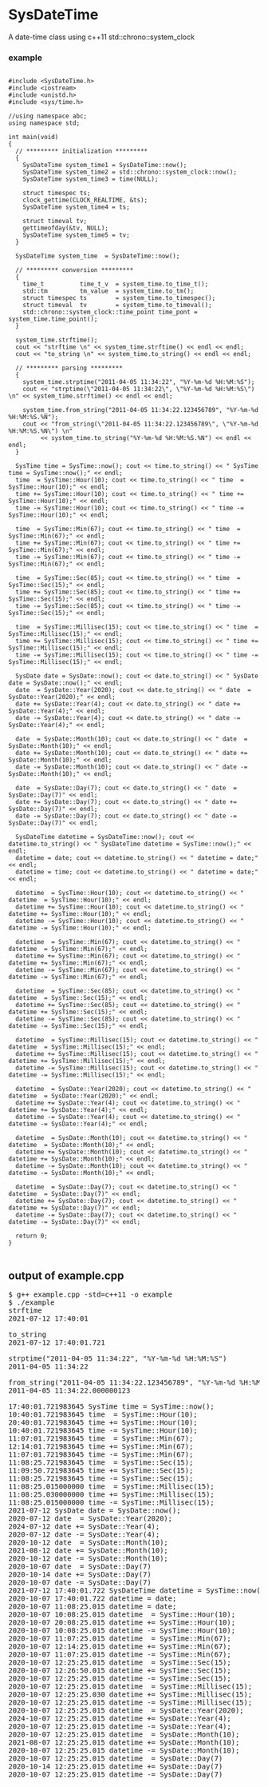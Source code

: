 # SysDateTime
A date-time class using c++11 std::chrono::system_clock

### example
<pre>
<code>
#include &lt;SysDateTime.h&gt;
#include &lt;iostream&gt;
#include &lt;unistd.h&gt;
#include &lt;sys/time.h&gt;

//using namespace abc;
using namespace std;

int main(void)
{
  // ********* initialization *********
  {
    SysDateTime system_time1 = SysDateTime::now();
    SysDateTime system_time2 = std::chrono::system_clock::now();
    SysDateTime system_time3 = time(NULL);

    struct timespec ts;
    clock_gettime(CLOCK_REALTIME, &ts);
    SysDateTime system_time4 = ts;

    struct timeval tv;
    gettimeofday(&tv, NULL);
    SysDateTime system_time5 = tv;
  }

  SysDateTime system_time  = SysDateTime::now();

  // ********* conversion *********
  {
    time_t          time_t_v  = system_time.to_time_t();
    std::tm         tm_value  = system_time.to_tm();
    struct timespec ts        = system_time.to_timespec();
    struct timeval  tv        = system_time.to_timeval();
    std::chrono::system_clock::time_point time_pont = system_time.time_point();
  }

  system_time.strftime();
  cout << "strftime \n" << system_time.strftime() << endl << endl;
  cout << "to_string \n" << system_time.to_string() << endl << endl;

  // ********* parsing *********
  {
    system_time.strptime("2011-04-05 11:34:22", "%Y-%m-%d %H:%M:%S");
    cout << "strptime(\"2011-04-05 11:34:22\", \"%Y-%m-%d %H:%M:%S\") \n" << system_time.strftime() << endl << endl;

    system_time.from_string("2011-04-05 11:34:22.123456789", "%Y-%m-%d %H:%M:%S.%N");
    cout << "from_string(\"2011-04-05 11:34:22.123456789\", \"%Y-%m-%d %H:%M:%S.%N\") \n"
         << system_time.to_string("%Y-%m-%d %H:%M:%S.%N") << endl << endl;
  }

  SysTime time = SysTime::now(); cout << time.to_string() << " SysTime time = SysTime::now();" << endl;
  time  = SysTime::Hour(10); cout << time.to_string() << " time  = SysTime::Hour(10);" << endl;
  time += SysTime::Hour(10); cout << time.to_string() << " time += SysTime::Hour(10);" << endl;
  time -= SysTime::Hour(10); cout << time.to_string() << " time -= SysTime::Hour(10);" << endl;

  time  = SysTime::Min(67); cout << time.to_string() << " time  = SysTime::Min(67);" << endl;
  time += SysTime::Min(67); cout << time.to_string() << " time += SysTime::Min(67);" << endl;
  time -= SysTime::Min(67); cout << time.to_string() << " time -= SysTime::Min(67);" << endl;

  time  = SysTime::Sec(85); cout << time.to_string() << " time  = SysTime::Sec(15);" << endl;
  time += SysTime::Sec(85); cout << time.to_string() << " time += SysTime::Sec(15);" << endl;
  time -= SysTime::Sec(85); cout << time.to_string() << " time -= SysTime::Sec(15);" << endl;

  time  = SysTime::Millisec(15); cout << time.to_string() << " time  = SysTime::Millisec(15);" << endl;
  time += SysTime::Millisec(15); cout << time.to_string() << " time += SysTime::Millisec(15);" << endl;
  time -= SysTime::Millisec(15); cout << time.to_string() << " time -= SysTime::Millisec(15);" << endl;

  SysDate date = SysDate::now(); cout << date.to_string() << " SysDate date = SysDate::now();" << endl;
  date  = SysDate::Year(2020); cout << date.to_string() << " date  = SysDate::Year(2020);" << endl;
  date += SysDate::Year(4); cout << date.to_string() << " date += SysDate::Year(4);" << endl;
  date -= SysDate::Year(4); cout << date.to_string() << " date -= SysDate::Year(4);" << endl;

  date  = SysDate::Month(10); cout << date.to_string() << " date  = SysDate::Month(10);" << endl;
  date += SysDate::Month(10); cout << date.to_string() << " date += SysDate::Month(10);" << endl;
  date -= SysDate::Month(10); cout << date.to_string() << " date -= SysDate::Month(10);" << endl;

  date  = SysDate::Day(7); cout << date.to_string() << " date  = SysDate::Day(7)" << endl;
  date += SysDate::Day(7); cout << date.to_string() << " date += SysDate::Day(7)" << endl;
  date -= SysDate::Day(7); cout << date.to_string() << " date -= SysDate::Day(7)" << endl;

  SysDateTime datetime = SysDateTime::now(); cout << datetime.to_string() << " SysDateTime datetime = SysTime::now();" << endl;
  datetime = date; cout << datetime.to_string() << " datetime = date;" << endl;
  datetime = time; cout << datetime.to_string() << " datetime = date;" << endl;

  datetime  = SysTime::Hour(10); cout << datetime.to_string() << " datetime  = SysTime::Hour(10);" << endl;
  datetime += SysTime::Hour(10); cout << datetime.to_string() << " datetime += SysTime::Hour(10);" << endl;
  datetime -= SysTime::Hour(10); cout << datetime.to_string() << " datetime -= SysTime::Hour(10);" << endl;

  datetime  = SysTime::Min(67); cout << datetime.to_string() << " datetime  = SysTime::Min(67);" << endl;
  datetime += SysTime::Min(67); cout << datetime.to_string() << " datetime += SysTime::Min(67);" << endl;
  datetime -= SysTime::Min(67); cout << datetime.to_string() << " datetime -= SysTime::Min(67);" << endl;

  datetime  = SysTime::Sec(85); cout << datetime.to_string() << " datetime  = SysTime::Sec(15);" << endl;
  datetime += SysTime::Sec(85); cout << datetime.to_string() << " datetime += SysTime::Sec(15);" << endl;
  datetime -= SysTime::Sec(85); cout << datetime.to_string() << " datetime -= SysTime::Sec(15);" << endl;

  datetime  = SysTime::Millisec(15); cout << datetime.to_string() << " datetime  = SysTime::Millisec(15);" << endl;
  datetime += SysTime::Millisec(15); cout << datetime.to_string() << " datetime += SysTime::Millisec(15);" << endl;
  datetime -= SysTime::Millisec(15); cout << datetime.to_string() << " datetime -= SysTime::Millisec(15);" << endl;

  datetime  = SysDate::Year(2020); cout << datetime.to_string() << " datetime  = SysDate::Year(2020);" << endl;
  datetime += SysDate::Year(4); cout << datetime.to_string() << " datetime += SysDate::Year(4);" << endl;
  datetime -= SysDate::Year(4); cout << datetime.to_string() << " datetime -= SysDate::Year(4);" << endl;

  datetime  = SysDate::Month(10); cout << datetime.to_string() << " datetime  = SysDate::Month(10);" << endl;
  datetime += SysDate::Month(10); cout << datetime.to_string() << " datetime += SysDate::Month(10);" << endl;
  datetime -= SysDate::Month(10); cout << datetime.to_string() << " datetime -= SysDate::Month(10);" << endl;

  datetime  = SysDate::Day(7); cout << datetime.to_string() << " datetime  = SysDate::Day(7)" << endl;
  datetime += SysDate::Day(7); cout << datetime.to_string() << " datetime += SysDate::Day(7)" << endl;
  datetime -= SysDate::Day(7); cout << datetime.to_string() << " datetime -= SysDate::Day(7)" << endl;

  return 0;
}
</code>
</pre>

## output of example.cpp
<pre>
$ g++ example.cpp -std=c++11 -o example
$ ./example
strftime 
2021-07-12 17:40:01

to_string 
2021-07-12 17:40:01.721

strptime("2011-04-05 11:34:22", "%Y-%m-%d %H:%M:%S") 
2011-04-05 11:34:22

from_string("2011-04-05 11:34:22.123456789", "%Y-%m-%d %H:%M:%S.%N") 
2011-04-05 11:34:22.000000123

17:40:01.721983645 SysTime time = SysTime::now();
10:40:01.721983645 time  = SysTime::Hour(10);
20:40:01.721983645 time += SysTime::Hour(10);
10:40:01.721983645 time -= SysTime::Hour(10);
11:07:01.721983645 time  = SysTime::Min(67);
12:14:01.721983645 time += SysTime::Min(67);
11:07:01.721983645 time -= SysTime::Min(67);
11:08:25.721983645 time  = SysTime::Sec(15);
11:09:50.721983645 time += SysTime::Sec(15);
11:08:25.721983645 time -= SysTime::Sec(15);
11:08:25.015000000 time  = SysTime::Millisec(15);
11:08:25.030000000 time += SysTime::Millisec(15);
11:08:25.015000000 time -= SysTime::Millisec(15);
2021-07-12 SysDate date = SysDate::now();
2020-07-12 date  = SysDate::Year(2020);
2024-07-12 date += SysDate::Year(4);
2020-07-12 date -= SysDate::Year(4);
2020-10-12 date  = SysDate::Month(10);
2021-08-12 date += SysDate::Month(10);
2020-10-12 date -= SysDate::Month(10);
2020-10-07 date  = SysDate::Day(7)
2020-10-14 date += SysDate::Day(7)
2020-10-07 date -= SysDate::Day(7)
2021-07-12 17:40:01.722 SysDateTime datetime = SysTime::now();
2020-10-07 17:40:01.722 datetime = date;
2020-10-07 11:08:25.015 datetime = date;
2020-10-07 10:08:25.015 datetime  = SysTime::Hour(10);
2020-10-07 20:08:25.015 datetime += SysTime::Hour(10);
2020-10-07 10:08:25.015 datetime -= SysTime::Hour(10);
2020-10-07 11:07:25.015 datetime  = SysTime::Min(67);
2020-10-07 12:14:25.015 datetime += SysTime::Min(67);
2020-10-07 11:07:25.015 datetime -= SysTime::Min(67);
2020-10-07 12:25:25.015 datetime  = SysTime::Sec(15);
2020-10-07 12:26:50.015 datetime += SysTime::Sec(15);
2020-10-07 12:25:25.015 datetime -= SysTime::Sec(15);
2020-10-07 12:25:25.015 datetime  = SysTime::Millisec(15);
2020-10-07 12:25:25.030 datetime += SysTime::Millisec(15);
2020-10-07 12:25:25.015 datetime -= SysTime::Millisec(15);
2020-10-07 12:25:25.015 datetime  = SysDate::Year(2020);
2024-10-07 12:25:25.015 datetime += SysDate::Year(4);
2020-10-07 12:25:25.015 datetime -= SysDate::Year(4);
2020-10-07 12:25:25.015 datetime  = SysDate::Month(10);
2021-08-07 12:25:25.015 datetime += SysDate::Month(10);
2020-10-07 12:25:25.015 datetime -= SysDate::Month(10);
2020-10-07 12:25:25.015 datetime  = SysDate::Day(7)
2020-10-14 12:25:25.015 datetime += SysDate::Day(7)
2020-10-07 12:25:25.015 datetime -= SysDate::Day(7)
</pre>
